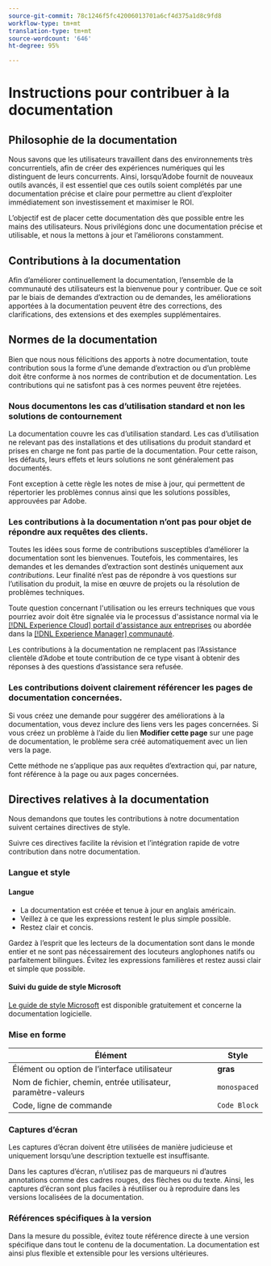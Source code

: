 ```yaml
---
source-git-commit: 78c1246f5fc42006013701a6cf4d375a1d8c9fd8
workflow-type: tm+mt
translation-type: tm+mt
source-wordcount: '646'
ht-degree: 95%

---
```

# Instructions pour contribuer à la documentation

## Philosophie de la documentation

Nous savons que les utilisateurs travaillent dans des environnements très concurrentiels, afin de créer des expériences numériques qui les distinguent de leurs concurrents. Ainsi, lorsqu’Adobe fournit de nouveaux outils avancés, il est essentiel que ces outils soient complétés par une documentation précise et claire pour permettre au client d’exploiter immédiatement son investissement et maximiser le ROI.

L’objectif est de placer cette documentation dès que possible entre les mains des utilisateurs. Nous privilégions donc une documentation précise et utilisable, et nous la mettons à jour et l’améliorons constamment.

## Contributions à la documentation

Afin d’améliorer continuellement la documentation, l’ensemble de la communauté des utilisateurs est la bienvenue pour y contribuer. Que ce soit par le biais de demandes d’extraction ou de demandes, les améliorations apportées à la documentation peuvent être des corrections, des clarifications, des extensions et des exemples supplémentaires.

## Normes de la documentation

Bien que nous nous félicitions des apports à notre documentation, toute contribution sous la forme d’une demande d’extraction ou d’un problème doit être conforme à nos normes de contribution et de documentation. Les contributions qui ne satisfont pas à ces normes peuvent être rejetées.

### Nous documentons les cas d’utilisation standard et non les solutions de contournement

La documentation couvre les cas d’utilisation standard. Les cas d’utilisation ne relevant pas des installations et des utilisations du produit standard et prises en charge ne font pas partie de la documentation. Pour cette raison, les défauts, leurs effets et leurs solutions ne sont généralement pas documentés.

Font exception à cette règle les notes de mise à jour, qui permettent de répertorier les problèmes connus ainsi que les solutions possibles, approuvées par Adobe.

### Les contributions à la documentation n’ont pas pour objet de répondre aux requêtes des clients.

Toutes les idées sous forme de contributions susceptibles d’améliorer la documentation sont les bienvenues. Toutefois, les commentaires, les demandes et les demandes d’extraction sont destinés uniquement aux *contributions*. Leur finalité n’est pas de répondre à vos questions sur l’utilisation du produit, la mise en œuvre de projets ou la résolution de problèmes techniques.

Toute question concernant l&#39;utilisation ou les erreurs techniques que vous pourriez avoir doit être signalée via le processus d&#39;assistance normal via le [[!DNL Experience Cloud] portail d&#39;assistance aux entreprises](https://helpx.adobe.com/fr/contact/enterprise-support.ec.html) ou abordée dans la [[!DNL Experience Manager] communauté](https://experienceleaguecommunities.adobe.com/t5/adobe-experience-manager/ct-p/adobe-experience-manager-community).

Les contributions à la documentation ne remplacent pas l’Assistance clientèle d’Adobe et toute contribution de ce type visant à obtenir des réponses à des questions d’assistance sera refusée.

### Les contributions doivent clairement référencer les pages de documentation concernées.

Si vous créez une demande pour suggérer des améliorations à la documentation, vous devez inclure des liens vers les pages concernées. Si vous créez un problème à l’aide du lien **Modifier cette page** sur une page de documentation, le problème sera créé automatiquement avec un lien vers la page.

Cette méthode ne s’applique pas aux requêtes d’extraction qui, par nature, font référence à la page ou aux pages concernées.

## Directives relatives à la documentation

Nous demandons que toutes les contributions à notre documentation suivent certaines directives de style.

Suivre ces directives facilite la révision et l’intégration rapide de votre contribution dans notre documentation.

### Langue et style

#### Langue

* La documentation est créée et tenue à jour en anglais américain.
* Veillez à ce que les expressions restent le plus simple possible.
* Restez clair et concis.

Gardez à l’esprit que les lecteurs de la documentation sont dans le monde entier et ne sont pas nécessairement des locuteurs anglophones natifs ou parfaitement bilingues. Évitez les expressions familières et restez aussi clair et simple que possible.

#### Suivi du guide de style Microsoft

[Le guide de style Microsoft](https://docs.microsoft.com/fr-fr/style-guide/welcome/) est disponible gratuitement et concerne la documentation logicielle.

### Mise en forme

| Élément | Style |
| -------------------------------------------- | ---------------- |
| Élément ou option de l’interface utilisateur | **gras** |
| Nom de fichier, chemin, entrée utilisateur, paramètre-valeurs | `monospaced` |
| Code, ligne de commande | ```Code Block``` |

### Captures d’écran

Les captures d’écran doivent être utilisées de manière judicieuse et uniquement lorsqu’une description textuelle est insuffisante.

Dans les captures d’écran, n’utilisez pas de marqueurs ni d’autres annotations comme des cadres rouges, des flèches ou du texte. Ainsi, les captures d’écran sont plus faciles à réutiliser ou à reproduire dans les versions localisées de la documentation.

### Références spécifiques à la version

Dans la mesure du possible, évitez toute référence directe à une version spécifique dans tout le contenu de la documentation. La documentation est ainsi plus flexible et extensible pour les versions ultérieures.
